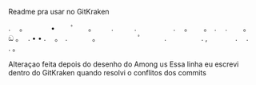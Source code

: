 Readme pra usar no GitKraken

. 　。　　　　•　 　ﾟ　　。
　　.　　　.　　　 　　.　
。　　 。　.
　.　　 。　 ඞ 。　 . •
• .　 。　.
　 　　。　　　　　　ﾟ　
　　.　　　　　.
,　　　　.　 .　　 . 。


Alteraçao feita depois do desenho do Among us
Essa linha eu escrevi dentro do GitKraken quando resolvi o conflitos dos commits